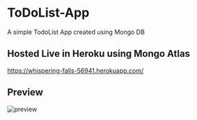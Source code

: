 # ToDoList-App
A simple TodoList App created using Mongo DB

## Hosted Live in Heroku using Mongo Atlas 

https://whispering-falls-56941.herokuapp.com/


## Preview

![preview](https://user-images.githubusercontent.com/72691224/118273065-17827900-b4e1-11eb-87b2-085013d9c2f6.jpg)
